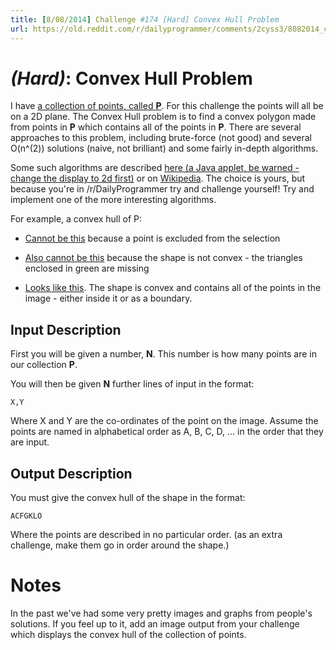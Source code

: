 ```yaml
---
title: [8/08/2014] Challenge #174 [Hard] Convex Hull Problem
url: https://old.reddit.com/r/dailyprogrammer/comments/2cyss3/8082014_challenge_174_hard_convex_hull_problem/
---
```


# [](#HardIcon) _(Hard)_: Convex Hull Problem

I have [a collection of points, called **P**](http://i.imgur.com/yDhKB22.png). For this challenge the points will all be on a 2D plane. The Convex Hull problem is to find a convex polygon made from points in **P** which contains all of the points in **P**. There are several approaches to this problem, including brute-force (not good) and several O(n^(2)) solutions (naive, not brilliant) and some fairly in-depth algorithms. 
    
Some such algorithms are described [here (a Java applet, be warned - change the display to 2d first)](http://www.cse.unsw.edu.au/~lambert/java/3d/hull.html) or on [Wikipedia](http://en.wikipedia.org/wiki/Convex_hull_algorithms#Algorithms). The choice is yours, but because you're in /r/DailyProgrammer try and challenge yourself! Try and implement one of the more interesting algorithms.

For example, a convex hull of P:

* [Cannot be this](http://i.imgur.com/VCmqplP.png) because a point is excluded from the selection

* [Also cannot be this](http://i.imgur.com/C4IhIxa.png) because the shape is not convex - the triangles enclosed in green are missing

* [Looks like this](http://i.imgur.com/rbvhJZa.png). The shape is convex and contains all of the points in the image - either inside it or as a boundary.

## Input Description

First you will be given a number, **N**. This number is how many points are in our collection **P**.

You will then be given **N** further lines of input in the format:

    X,Y

Where X and Y are the co-ordinates of the point on the image. Assume the points are named in alphabetical order as A, B, C, D, ... in the order that they are input.
    
## Output Description

You must give the convex hull of the shape in the format:

    ACFGKLO

Where the points are described in no particular order. (as an extra challenge, make them go in order around the shape.)

# Notes

In the past we've had some very pretty images and graphs from people's solutions. If you feel up to it, add an image output from your challenge which displays the convex hull of the collection of points.
